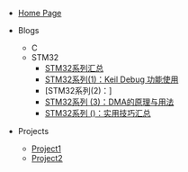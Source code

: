 - [Home Page](/README.md)
- Blogs
  - C
  - STM32
    - [STM32系列汇总](Blogs/STM32/STM32系列汇总.md)
    - [STM32系列(1)：Keil Debug 功能使用](Blogs/STM32/STM32系列%20(1)：Keil%20Debug%20功能使用.md)
    - [STM32系列(2)：]
    - [STM32系列 (3)：DMA的原理与用法](Blogs/STM32/STM32系列%20(3)：DMA的原理与用法.md)
    - [STM32系列 ()：实用技巧汇总](Blogs/STM32/STM32系列%20(14)：实用技巧汇总.md)
    
- Projects
  - [Project1](Projects/Project1.md)
  - [Project2](Projects/Project2.md)
